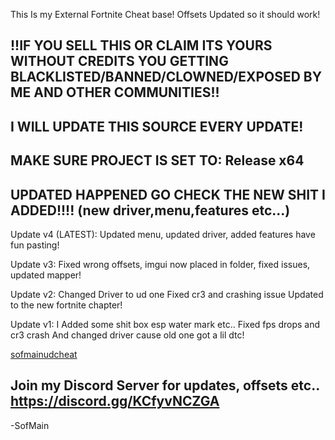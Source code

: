This Is my External Fortnite Cheat base! Offsets Updated so it should work!


!!IF YOU SELL THIS OR CLAIM ITS YOURS WITHOUT CREDITS YOU GETTING BLACKLISTED/BANNED/CLOWNED/EXPOSED BY ME AND OTHER COMMUNITIES!!
--
I WILL UPDATE THIS SOURCE EVERY UPDATE!
--
MAKE SURE PROJECT IS SET TO: Release x64
--
UPDATED HAPPENED GO CHECK THE NEW SHIT I ADDED!!!! (new driver,menu,features etc...)
--
Update v4 (LATEST): Updated menu, updated driver, added features have fun pasting!

Update v3: Fixed wrong offsets, imgui now placed in folder, fixed issues, updated mapper!

Update v2: Changed Driver to ud one Fixed cr3 and crashing issue Updated to the new fortnite chapter!

Update v1: I Added some shit box esp water mark etc.. Fixed fps drops and cr3 crash And changed driver cause old one got a lil dtc!

[sofmainudcheat](https://github.com/user-attachments/assets/041f8fbd-1a84-4f5a-8e69-eeb2b3b83f47)

Join my Discord Server for updates, offsets etc.. https://discord.gg/KCfyvNCZGA
--
-SofMain
